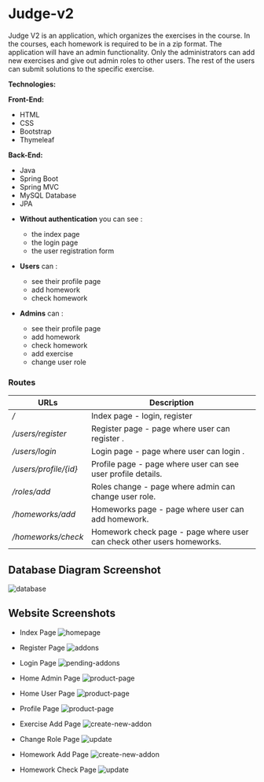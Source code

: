 # Judge-v2
 Judge V2 is an application, which organizes the exercises in the course. 
 In the courses, each homework is required to be in a zip format.
 The application will have an admin functionality. Only the administrators can add new exercises and give out admin roles to other users. 
 The rest of the users can submit solutions to the specific exercise.

**Technologies:**

**Front-End:**

*   HTML
*   CSS
*   Bootstrap
*   Thymeleaf

 
**Back-End:**
*   Java
*   Spring Boot
*   Spring MVC
*   MySQL Database
*   JPA


- **Without authentication** you can see : 

  - the index page
  - the login page
  - the user registration form

- **Users** can : 

   - see their profile page
   - add homework
   - check homework


- **Admins** can : 

   - see their profile page
   - add homework
   - check homework
   - add exercise
   - change user role
   
### Routes

URLs | Description
---------|---------
 */* | Index page - login, register
 */users/register* | Register page -  page where user can register .
 */users/login* | Login page - page where user can login .
 */users/profile/{id}* | Profile page - page where user can see user profile details.
 */roles/add* | Roles change - page where admin can change user role.
 */homeworks/add* | Homeworks page - page where user can add homework.
 */homeworks/check* | Homework check page - page where user can check other users homeworks.
 
 
 Database Diagram Screenshot
 ---
 
 ![database](/src/main/resources/static/screens/database.png)
 
Website Screenshots
---

- Index Page 
![homepage](/src/main/resources/static/screens/index.png)

- Register Page
![addons](/src/main/resources/static/screens/register.png)

- Login Page
![pending-addons](/src/main/resources/static/screens/login.png)

- Home Admin Page
![product-page](/src/main/resources/static/screens/admin-page.png)

- Home User Page
![product-page](/src/main/resources/static/screens/user-page.png)

- Profile Page
![product-page](/src/main/resources/static/screens/user-profile.png)

- Exercise Add Page
![create-new-addon](/src/main/resources/static/screens/add-exercise.png)

- Change Role Page
![update](/src/main/resources/static/screens/change-role.png)

- Homework Add Page
![create-new-addon](/src/main/resources/static/screens/add-homework.png)

- Homework Check Page
![update](/src/main/resources/static/screens/check-homework.png)




 
